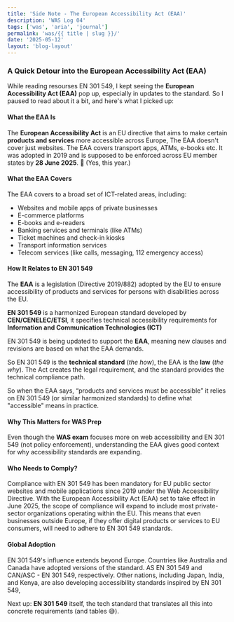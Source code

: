 ```yaml
---
title: 'Side Note - The European Accessibility Act (EAA)'
description: 'WAS Log 04'
tags: ['was', 'aria', 'journal']
permalink: 'was/{{ title | slug }}/'
date: '2025-05-12'
layout: 'blog-layout'
---
```


<div class="blog">
  <h3>A Quick Detour into the European Accessibility Act (EAA)</h3>

  <p>While reading resourses EN 301 549, I kept seeing the <strong>European Accessibility Act (EAA)</strong> pop up,
    especially in
    updates to the standard. So I paused to read about it a bit, and here's what I picked up:
  </p>

  <h4>What the EAA Is</h4>
  <p>The <strong>European Accessibility Act</strong> is an EU directive that aims to make certain <strong>products and
      services</strong> more accessible across Europe, The EAA doesn't cover just websites. The EAA covers
    transport apps, ATMs, e-books etc. It was adopted in 2019 and is supposed to be enforced across EU member states by
    <strong>28 June 2025</strong>. 👀 (Yes, this year.)
  </p>
  <h4>What the EAA Covers</h4>
  <p>The EAA covers to a broad set of ICT-related areas, including:</p>

  - Websites and mobile apps of private businesses
  - E-commerce platforms
  - E-books and e-readers
  - Banking services and terminals (like ATMs)
  - Ticket machines and check-in kiosks
  - Transport information services
  - Telecom services (like calls, messaging, 112 emergency access)

  <h4>How It Relates to EN 301 549</h4>

  <p>The <strong>EAA</strong> is a legislation (Directive 2019/882) adopted by the EU to ensure accessibility of
    products and services for persons with disabilities across the EU.</p>
  <p><strong>EN 301 549</strong> is a harmonized European standard developed by <strong>CEN/CENELEC/ETSI</strong>, it
    specifies technical accessibility requirements for <strong>Information and Communication Technologies (ICT)</strong>
  </p>

  <p>EN 301 549 is being updated to support the <strong>EAA</strong>, meaning new clauses and revisions are based on
    what the EAA demands.</p>

  <p>So EN 301 549 is the <strong>technical standard</strong> (<em>the how</em>), the EAA is the <strong>law</strong>
    (<em>the why</em>). The Act creates
    the legal
    requirement, and the standard provides the technical compliance path.</p>
  <p>So when the EAA says, <q>products and services must be accessible</q> it relies on EN 301 549 (or similar
    harmonized standards) to define what "accessible" means in practice.</p>

  <h4>Why This Matters for WAS Prep</h4>
  <p>Even though the <strong>WAS exam</strong> focuses more on web accessibility and EN 301 549 (not policy
    enforcement), understanding
    the EAA gives good context for why accessibility standards are expanding.</p>


  <h4>Who Needs to Comply?</h4>
  <p>Compliance with EN 301 549 has been mandatory for EU public sector websites and mobile applications since 2019
    under the Web Accessibility Directive. With the European Accessibility Act (EAA) set to take effect in June 2025,
    the scope of compliance will expand to include most private-sector organizations operating within the EU. This means
    that even businesses outside Europe, if they offer digital products or services to EU consumers, will need to adhere
    to EN 301 549 standards.</p>

  <h4>Global Adoption</h4>
  <p>EN 301 549's influence extends beyond Europe. Countries like Australia and Canada have adopted versions of the
    standard. AS EN 301 549 and CAN/ASC - EN 301 549, respectively. Other nations, including Japan, India, and Kenya,
    are
    also developing accessibility standards inspired by EN 301 549,</p>


  <p>Next up: <strong>EN 301 549</strong> itself, the tech standard that translates all this into concrete requirements
    (and tables 😅).</p>

</div>